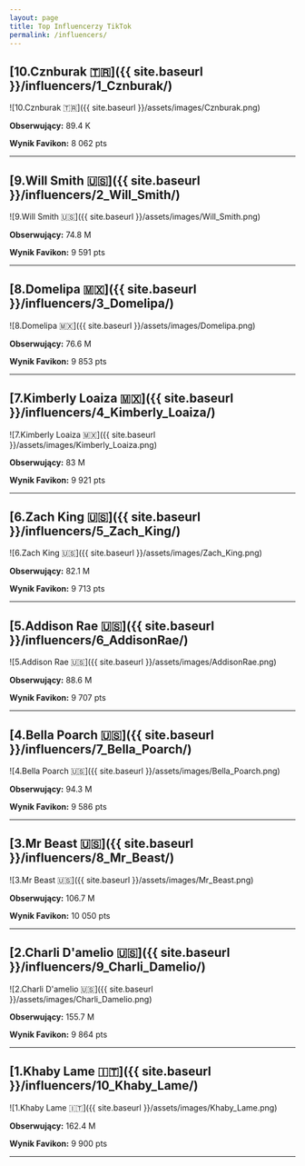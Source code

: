 ```yaml
---
layout: page
title: Top Influencerzy TikTok
permalink: /influencers/
---
```



## [10.Cznburak 🇹🇷]({{ site.baseurl }}/influencers/1_Cznburak/)

![10.Cznburak 🇹🇷]({{ site.baseurl }}/assets/images/Cznburak.png)

**Obserwujący:** 89.4 K

**Wynik Favikon:** 8 062 pts

---

## [9.Will Smith 🇺🇸]({{ site.baseurl }}/influencers/2_Will_Smith/)

![9.Will Smith 🇺🇸]({{ site.baseurl }}/assets/images/Will_Smith.png)

**Obserwujący:** 74.8 M

**Wynik Favikon:** 9 591 pts

---

## [8.Domelipa 🇲🇽]({{ site.baseurl }}/influencers/3_Domelipa/)

![8.Domelipa 🇲🇽]({{ site.baseurl }}/assets/images/Domelipa.png)

**Obserwujący:** 76.6 M

**Wynik Favikon:** 9 853 pts

---

## [7.Kimberly Loaiza 🇲🇽]({{ site.baseurl }}/influencers/4_Kimberly_Loaiza/)

![7.Kimberly Loaiza 🇲🇽]({{ site.baseurl }}/assets/images/Kimberly_Loaiza.png)

**Obserwujący:** 83 M

**Wynik Favikon:** 9 921 pts

---

## [6.Zach King 🇺🇸]({{ site.baseurl }}/influencers/5_Zach_King/)

![6.Zach King 🇺🇸]({{ site.baseurl }}/assets/images/Zach_King.png)

**Obserwujący:** 82.1 M

**Wynik Favikon:** 9 713 pts

---

## [5.Addison Rae 🇺🇸]({{ site.baseurl }}/influencers/6_AddisonRae/)

![5.Addison Rae 🇺🇸]({{ site.baseurl }}/assets/images/AddisonRae.png)

**Obserwujący:** 88.6 M

**Wynik Favikon:** 9 707 pts

---

## [4.Bella Poarch 🇺🇸]({{ site.baseurl }}/influencers/7_Bella_Poarch/)

![4.Bella Poarch 🇺🇸]({{ site.baseurl }}/assets/images/Bella_Poarch.png)

**Obserwujący:** 94.3 M

**Wynik Favikon:** 9 586 pts

---

## [3.Mr Beast 🇺🇸]({{ site.baseurl }}/influencers/8_Mr_Beast/)

![3.Mr Beast 🇺🇸]({{ site.baseurl }}/assets/images/Mr_Beast.png)

**Obserwujący:** 106.7 M

**Wynik Favikon:** 10 050 pts

---

## [2.Charli D'amelio 🇺🇸]({{ site.baseurl }}/influencers/9_Charli_Damelio/)

![2.Charli D'amelio 🇺🇸]({{ site.baseurl }}/assets/images/Charli_Damelio.png)

**Obserwujący:** 155.7 M

**Wynik Favikon:** 9 864 pts

---

## [1.Khaby Lame 🇮🇹]({{ site.baseurl }}/influencers/10_Khaby_Lame/)

![1.Khaby Lame 🇮🇹]({{ site.baseurl }}/assets/images/Khaby_Lame.png)

**Obserwujący:** 162.4 M

**Wynik Favikon:** 9 900 pts

---

